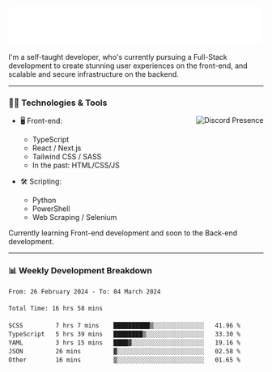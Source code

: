 <img src="assets/wave.svg" alt=":wave:" />

I'm a self-taught developer, who's currently pursuing a Full-Stack development to create stunning user experiences on the front-end, and scalable and secure infrastructure on the backend.

---

### 🧑‍💻 Technologies & Tools

<a href="https://discord.com/users/414304208649453568" target="_blank" rel="nofollow">
   <img src="https://lanyard-profile-readme.vercel.app/api/414304208649453568?idleMessage=Probably%20doing%20something%20else..." alt="Discord Presence" align="right">
</a>

- 🖥️ Front-end:

  - TypeScript
  - React / Next.js
  - Tailwind CSS / SASS
  - In the past: HTML/CSS/JS

- 🛠 Scripting:

  - Python
  - PowerShell
  - Web Scraping / Selenium

Currently learning Front-end development and soon to the Back-end development.

---

### 📊 Weekly Development Breakdown

<!-- ![ccrsxx's GitHub Stats](https://github-readme-stats.vercel.app/api?username=ccrsxx&count_private=true&theme=tokyonight) -->
<!-- ![ccrsxx's Top Langs](https://github-readme-stats.vercel.app/api/top-langs/?username=ccrsxx&hide=lua,java,html&theme=tokyonight) -->

<!--START_SECTION:waka-->

```txt
From: 26 February 2024 - To: 04 March 2024

Total Time: 16 hrs 58 mins

SCSS         7 hrs 7 mins    ██████████▒░░░░░░░░░░░░░░   41.96 %
TypeScript   5 hrs 39 mins   ████████▒░░░░░░░░░░░░░░░░   33.30 %
YAML         3 hrs 15 mins   ████▓░░░░░░░░░░░░░░░░░░░░   19.16 %
JSON         26 mins         ▓░░░░░░░░░░░░░░░░░░░░░░░░   02.58 %
Other        16 mins         ▒░░░░░░░░░░░░░░░░░░░░░░░░   01.65 %
```

<!--END_SECTION:waka-->
